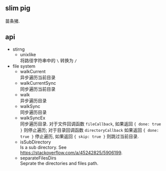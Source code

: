 ## slim pig
苗条猪.

## api
- stirng  
  + unixlike  
    将路径字符串中的 `\` 转换为 `/`  
- file system  
  + walkCurrent  
    异步遍历当前目录  
  + walkCurrentSync  
    同步遍历当前目录  
  + walk  
    异步遍历目录  
  + walkSync  
    同步遍历目录  
  + walkSyncEx  
    同步遍历目录. 对于文件回调函数 `fileCallback`, 如果返回 `{ done: true }` 则停止遍历; 对于目录回调函数 `directoryCallback` 如果返回 `{ done: true }` 停止遍历, 如果返回 `{ skip: true }` 则跳过当前目录.  
  + isSubDirectory  
    Is a sub directory. See https://stackoverflow.com/a/45242825/5906199.  
  + separateFilesDirs  
    Seprate the directories and files path.  
